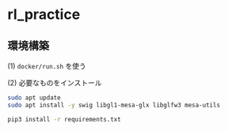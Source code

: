 # rl_practice

## 環境構築

(1) `docker/run.sh` を使う

(2) 必要なものをインストール

```bash
sudo apt update
sudo apt install -y swig libgl1-mesa-glx libglfw3 mesa-utils
```

```bash
pip3 install -r requirements.txt
```
